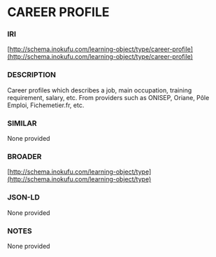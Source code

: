 # CAREER PROFILE

### IRI
[http://schema.inokufu.com/learning-object/type/career-profile](http://schema.inokufu.com/learning-object/type/career-profile)

### DESCRIPTION
Career profiles which describes a job, main occupation, training requirement, salary, etc. From providers such as ONISEP, Oriane, Pôle Emploi, Fichemetier.fr, etc.

### SIMILAR
None provided

### BROADER
[http://schema.inokufu.com/learning-object/type](http://schema.inokufu.com/learning-object/type)

### JSON-LD
None provided

### NOTES
None provided
